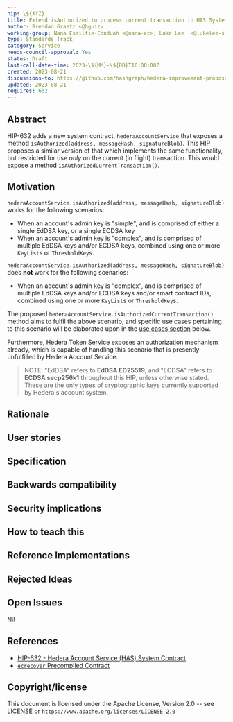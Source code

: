 ```yaml
---
hip: \${XYZ}
title: Extend isAuthorized to process current transaction in HAS System Contract
author: Brendan Graetz <@bguiz>
working-group: Nana Essilfie-Conduah <@nana-ec>, Luke Lee  <@lukelee-sl>
type: Standards Track
category: Service
needs-council-approval: Yes
status: Draft
last-call-date-time: 2023-\${MM}-\${DD}T16:00:00Z
created: 2023-08-21
discussions-to: https://github.com/hashgraph/hedera-improvement-proposal/discussions/\${XYZ}
updated: 2023-08-21
requires: 632
---
```


## Abstract

<!-- a short (~200 word) description of the technical issue being addressed. -->

HIP-632 adds a new system contract, `hederaAccountService` that exposes a method `isAuthorized(address, messageHash, signatureBlob)`. This HIP proposes a similar version of that which implements the same functionality, but restricted for use *only* on the current (in flight) transaction. This would expose a method `isAuthorizedCurrentTransaction()`.

## Motivation

<!-- The motivation is critical for HIPs that want to change the Hedera codebase or ecosystem. It should clearly explain why the existing specification is inadequate to address the problem that the HIP solves. HIP submissions without sufficient motivation may be rejected outright. -->

`hederaAccountService.isAuthorized(address, messageHash, signatureBlob)` works for the following scenarios:

- When an account's admin key is "simple", and is comprised of either a single EdDSA key, or a single ECDSA key
- When an account's admin key is "complex", and is comprised of multiple EdDSA keys and/or  ECDSA keys, combined using one or more `KeyList`s or `ThresholdKey`s.

`hederaAccountService.isAuthorized(address, messageHash, signatureBlob)` does **not** work for the following scenarios:

- When an account's admin key is "complex", and is comprised of multiple EdDSA keys and/or  ECDSA keys and/or smart contract IDs, combined using one or more `KeyList`s or `ThresholdKey`s.

The proposed `hederaAccountService.isAuthorizedCurrentTransaction()` method aims to fulfil the above scenario, and specific use cases pertaining to this scenario will be elaborated upon in the [use cases section](#use-cases) below.

Furthermore, Hedera Token Service exposes an authorization mechanism already,
which is capable of handling this scenario that is presently unfulfilled by Hedera Account Service.
<!-- TODO links/ references that demonstrate this in HTS -->

> NOTE:
> "EdDSA" refers to **EdDSA ED25519**, and
> "ECDSA" refers to **ECDSA secp256k1** throughout this HIP, unless otherwise stated.
> These are the only types of cryptographic keys currently supported by Hedera's account system.

## Rationale

<!-- The rationale fleshes out the specification by describing why particular design decisions were made. It should describe alternate designs that were considered and related work, e.g., how the feature is supported in other languages. The rationale should provide evidence of consensus within the community and discuss important objections or concerns raised during the discussion. -->

## User stories

<!-- Provide a list of “user stories” to express how this feature, functionality, improvement, or tool will be used by the end user. Template for user story: “As (user persona), I want (to perform this action) so that (I can accomplish this goal).” -->

## Specification

<!-- The technical specification should describe the syntax and semantics of any new features. The specification should be detailed enough to allow competing, interoperable implementations for at least the current Hedera ecosystem. -->

## Backwards compatibility

<!-- All HIPs that introduce backward incompatibilities must include a section describing these incompatibilities and their severity. The HIP must explain how the author proposes to deal with these incompatibilities. HIP submissions without a sufficient backward compatibility treatise may be rejected outright. -->

## Security implications

<!-- If there are security concerns in relation to the HIP, those concerns should be explicitly addressed to make sure reviewers of the HIP are aware of them. -->

## How to teach this

<!-- For a HIP that adds new functionality or changes interface behaviors, it is helpful to include a section on how to teach users, new and experienced, how to apply the HIP to their work. -->

## Reference Implementations

<!-- The reference implementation must be complete before any HIP is given the status of “Final”. The final implementation must include test code and documentation. -->

## Rejected Ideas

<!-- Throughout the discussion of a HIP, various ideas will be proposed which are not accepted. Those rejected ideas should be recorded along with the reasoning as to why they were rejected. This both helps record the thought process behind the final version of the HIP as well as preventing people from bringing up the same rejected idea again in subsequent discussions. In a way, this section can be thought of as a breakout section of the Rationale section that focuses specifically on why certain ideas were not ultimately pursued. -->

## Open Issues

<!-- While a HIP is in draft, ideas can come up which warrant further discussion. Those ideas should be recorded so people know that they are being thought about but do not have a concrete resolution. This helps make sure all issues required for the HIP to be ready for consideration are complete and reduces people duplicating prior discussions. -->

Nil

## References

<!-- A collection of URLs used as references through the HIP. -->

- [HIP-632 - Hedera Account Service (HAS) System Contract](../hip-632)
- [`ecrecover` Precompiled Contract](https://ethereum.github.io/execution-specs/autoapi/ethereum/frontier/vm/precompiled_contracts/ecrecover/index.html)

## Copyright/license

This document is licensed under the Apache License, Version 2.0 -- see [LICENSE](../LICENSE) or [`https://www.apache.org/licenses/LICENSE-2.0`](https://www.apache.org/licenses/LICENSE-2.0)
